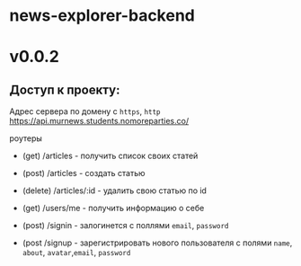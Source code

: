 # news-explorer-backend
# v0.0.2

## Доступ к проекту:

Адрес сервера по домену c `https`, `http`
https://api.murnews.students.nomoreparties.co/

роутеры

- (get) /articles - получить список своих статей
- (post) /articles - создать статью 
- (delete) /articles/:id - удалить свою статью по id

- (get) /users/me - получить информацию о себе
  
- (post) /signin - залогинется с поллями `email`, `password`
- (post /signup - зарегистрировать нового пользователя с полями  `name`, `about`, `avatar`,`email`, `password`
